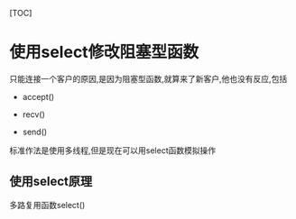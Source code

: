 [TOC]

# 使用select修改阻塞型函数

只能连接一个客户的原因,是因为阻塞型函数,就算来了新客户,他也没有反应,包括

- accept()

- recv()
- send()

标准作法是使用多线程,但是现在可以用select函数模拟操作

## 使用select原理

多路复用函数select()



